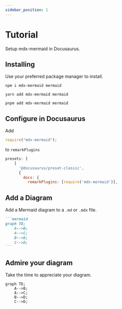 ```yaml
---
sidebar_position: 1
---
```


# Tutorial

Setup mdx-mermaid in Docusaurus.

## Installing

Use your preferred package manager to install.

```shell title=NPM
npm i mdx-mermaid mermaid
```

```shell title=Yarn
yarn add mdx-mermaid mermaid
```

```shell title=PNPM
pnpm add mdx-mermaid mermaid
```

## Configure in Docusaurus

Add

```js
require("mdx-mermaid");
```

to `remarkPlugins`

```js title=docusaurus.config.js
presets: [
    [
      '@docusaurus/preset-classic',
      {
        docs: {
          remarkPlugins: [require('mdx-mermaid')],
```

## Add a Diagram

Add a Mermaid diagram to a `.md` or `.mdx` file.

````md title="Example Mermaid diagram"
```mermaid
graph TD;
    A-->B;
    A-->C;
    B-->D;
    C-->D;
```
````

## Admire your diagram

Take the time to appreciate your diagram.

```mermaid
graph TD;
    A-->B;
    A-->C;
    B-->D;
    C-->D;
```
